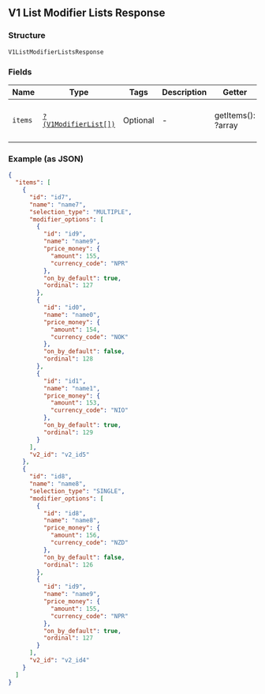 ## V1 List Modifier Lists Response

### Structure

`V1ListModifierListsResponse`

### Fields

| Name | Type | Tags | Description | Getter | Setter |
|  --- | --- | --- | --- | --- | --- |
| `items` | [`?(V1ModifierList[])`](/doc/models/v1-modifier-list.md) | Optional | - | getItems(): ?array | setItems(?array items): void |

### Example (as JSON)

```json
{
  "items": [
    {
      "id": "id7",
      "name": "name7",
      "selection_type": "MULTIPLE",
      "modifier_options": [
        {
          "id": "id9",
          "name": "name9",
          "price_money": {
            "amount": 155,
            "currency_code": "NPR"
          },
          "on_by_default": true,
          "ordinal": 127
        },
        {
          "id": "id0",
          "name": "name0",
          "price_money": {
            "amount": 154,
            "currency_code": "NOK"
          },
          "on_by_default": false,
          "ordinal": 128
        },
        {
          "id": "id1",
          "name": "name1",
          "price_money": {
            "amount": 153,
            "currency_code": "NIO"
          },
          "on_by_default": true,
          "ordinal": 129
        }
      ],
      "v2_id": "v2_id5"
    },
    {
      "id": "id8",
      "name": "name8",
      "selection_type": "SINGLE",
      "modifier_options": [
        {
          "id": "id8",
          "name": "name8",
          "price_money": {
            "amount": 156,
            "currency_code": "NZD"
          },
          "on_by_default": false,
          "ordinal": 126
        },
        {
          "id": "id9",
          "name": "name9",
          "price_money": {
            "amount": 155,
            "currency_code": "NPR"
          },
          "on_by_default": true,
          "ordinal": 127
        }
      ],
      "v2_id": "v2_id4"
    }
  ]
}
```

